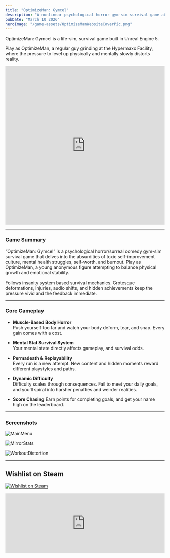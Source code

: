 ```yaml
---
title: "OptimizeMan: Gymcel"
description: "A nonlinear psychological horror gym-sim survival game about body horror, mental health, and the grind of toxic self-optimization."
pubDate: "March 10 2026"
heroImage: "/game-assets/OptimizeManWebsiteCoverPic.png"
---
```


OptimizeMan: Gymcel is a life-sim, survival game built in Unreal Engine 5.

Play as OptimizeMan, a regular guy grinding at the Hypermaxx Facility, where the pressure to level up physically and mentally slowly distorts reality.
<iframe width="100%" height="500" src="https://www.youtube.com/embed/-AO3sPgHvfY" title="OptimizeMan: Gymcel Trailer" frameborder="0" allowfullscreen></iframe>



---

### Game Summary

“OptimizeMan: Gymcel” is a psychological horror/surreal comedy gym-sim survival game that delves into the absurdities of toxic self-improvement culture, mental health struggles, self-worth, and burnout.  Play as OptimizeMan, a young anonymous figure attempting to balance physical growth and emotional stability.

Follows insanity system based survival mechanics.  Grotesque deformations, injuries, audio shifts, and hidden achievements keep the pressure vivid and the feedback immediate.  


---

### Core Gameplay

- **Muscle-Based Body Horror**  
  Push yourself too far and watch your body deform, tear, and snap. Every gain comes with a cost.

- **Mental Stat Survival System**  
  Your mental state directly affects gameplay, and survival odds.

- **Permadeath & Replayability**  
  Every run is a new attempt. New content and hidden moments reward different playstyles and paths.

- **Dynamic Difficulty**  
  Difficulty scales through consequences. Fail to meet your daily goals, and you'll spiral into harsher penalties and weirder realities.

- **Score Chasing**
  Earn points for completing goals, and get your name high on the leaderboard.

---
### Screenshots

![MainMenu](https://files.elfsightcdn.com/eafe4a4d-3436-495d-b748-5bdce62d911d/9cbfd9cd-3678-4192-bebe-ea850d4e4bb8/3x2_1.png)

![MirrorStats](https://files.elfsightcdn.com/eafe4a4d-3436-495d-b748-5bdce62d911d/942551a0-bc3e-4b87-aa72-ce4f13b8da13/3x2_4.png)

![WorkoutDistortion](https://files.elfsightcdn.com/eafe4a4d-3436-495d-b748-5bdce62d911d/01860658-1440-4381-be69-3274c453a7a0/3x2_2.png)

---

## Wishlist on Steam

[![Wishlist on Steam](https://store.steampowered.com//public/images/v6/logo_steam_footer.png)](https://store.steampowered.com/app/3500530/Optimize_Man_Gymcel/)

<iframe src="https://store.steampowered.com/widget/3500530/" frameborder="0" width="100%" height="190"></iframe>
